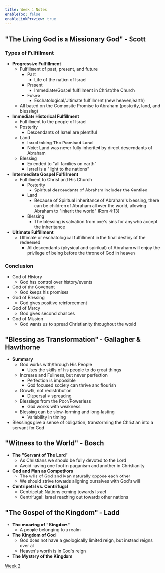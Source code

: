 ```yaml
---
title: Week 1 Notes
enableToc: false
enableLinkPreview: true
---
```


## "The Living God is a Missionary God" - Scott

### Types of Fulfillment

- **Progressive Fulfillment**
	- Fulfillment of past, present, and future
		- Past
			- Life of the nation of Israel
		- Present
			- Immediate/Gospel fulfillment in Christ/the Church
		- Future
			- Eschatological/Ultimate fulfillment (new heaven/earth)
	- All based on the Composite Promise to Abraham (posterity, land, and blessing)
- **Immediate Historical Fulfillment**
	- Fulfillment to the people of Israel
	- Posterity
		- Descendants of Israel are plentiful
	- Land
		- Israel taking The Promised Land
		- Note: Land was never fully inherited by direct descendants of Abraham
	- Blessing
		- Extended to "all families on earth"
		- Israel is a "light to the nations"
- **Intermediate Gospel Fulfillment**
	- Fulfillment to Christ and His Church
		- Posterity
			- Spiritual descendants of Abraham includes the Gentiles
		- Land
			- Because of Spiritual inheritance of Abraham's blessing, there can be children of Abraham all over the world, allowing Abraham to "inherit the world" (Rom 4:13)
		- Blessing
			- The blessing is salvation from one's sins for any who accept the inheritance
- **Ultimate Fulfillment**
	- Ultimate or eschatological fulfillment in the final destiny of the redeemed
		- All descendants (physical and spiritual) of Abraham will enjoy the privilege of being before the throne of God in heaven
### Conclusion

- God of History
	- God has control over history/events
- God of the Covenant
	- God keeps his promises
- God of Blessing
	- God gives positive reinforcement
- God of Mercy
	- God gives second chances
- God of Mission
	- God wants us to spread Christianity throughout the world

## "Blessing as Transformation" - Gallagher & Hawthorne

- **Summary**
	- God works with/through His People
		- Uses the skills of his people to do great things
	- Increase and Fullness, but never perfection
		- Perfection is impossible
		- God focused society can thrive and flourish
	- Growth, not redistribution
		- Dispersal $\neq$ spreading
	- Blessings from the Poor/Powerless
		- God works with weakness
	- Blessing can be slow-forming and long-lasting
		- Variability in timing
- Blessings give a sense of obligation, transforming the Christian into a servant for God

## "Witness to the World" - Bosch

- **The "Servant of The Lord"**
	- As Christians we should be fully devoted to the Lord
	- Avoid having one foot in paganism and another in Christianity
- **God and Man as Competitors**
	- The wills of God and Man naturally oppose each other
	- We should strive towards aligning ourselves with God's will
- **Centripetal vs. Centrifugal**
	- Centripetal: Nations coming towards Israel
	- Centrifugal: Israel reaching out towards other nations

## "The Gospel of the Kingdom" - Ladd

- **The meaning of "Kingdom"**
	- A people belonging to a realm
- **The Kingdom of God**
	- God does not have a geologically limited reign, but instead reigns over all
	- Heaven's worth is in God's reign
- **The Mystery of the Kingdom**

[Week 2](notes/Spring%202023/World%20Christian/Reading%20Notes/Week%202.md)